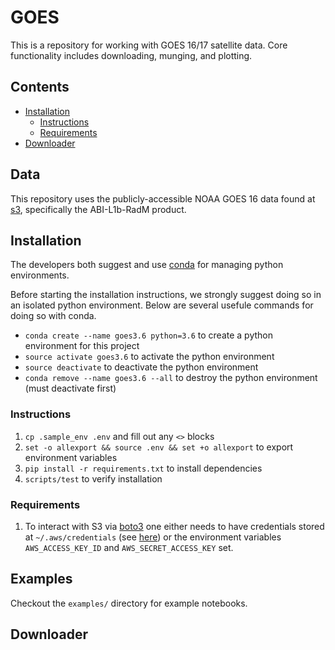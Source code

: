 # GOES

This is a repository for working with GOES 16/17 satellite data. Core functionality includes
downloading, munging, and plotting.

## Contents

- [Installation](#Installation)
  - [Instructions](#Instructions)
  - [Requirements](#Requirements)
- [Downloader](#Downloader)

## Data

This repository uses the publicly-accessible NOAA GOES 16 data found at [s3](https://s3.console.aws.amazon.com/s3/buckets/noaa-goes16/ABI-L1b-RadM/?region=us-west-2), specifically the ABI-L1b-RadM product.

## Installation

The developers both suggest and use [conda](https://www.anaconda.com/distribution/) for
managing python environments.

Before starting the installation instructions, we strongly suggest doing so in an isolated
python environment. Below are several usefule commands for doing so with conda.

- `conda create --name goes3.6 python=3.6` to create a python environment for this project
- `source activate goes3.6` to activate the python environment
- `source deactivate` to deactivate the python environment
- `conda remove --name goes3.6 --all` to destroy the python environment (must deactivate first)

### Instructions

1. `cp .sample_env .env` and fill out any `<>` blocks
1. `set -o allexport && source .env && set +o allexport` to export environment variables
1. `pip install -r requirements.txt` to install dependencies
1. `scripts/test` to verify installation

### Requirements

1. To interact with S3 via [boto3](https://boto3.amazonaws.com/v1/documentation/api/latest/index.html)
one either needs to have credentials stored at `~/.aws/credentials` (see [here](https://boto3.amazonaws.com/v1/documentation/api/latest/guide/configuration.html#shared-credentials-file)) or the environment variables
`AWS_ACCESS_KEY_ID` and `AWS_SECRET_ACCESS_KEY` set.

## Examples

Checkout the `examples/` directory for example notebooks.

## Downloader

